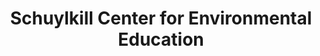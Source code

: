 ---
layout: repo
title: "Schuylkill Center for Environmental Education"
id: 14509
permalink: repos/14509/
---
